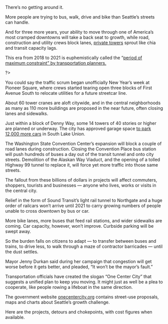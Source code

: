There’s no getting around it.

More people are trying to bus, walk, drive and bike than Seattle’s streets can handle.

And for three more years, your ability to move through one of America’s most cramped downtowns will take a back seat to growth, while road, construction and utility crews block lanes, [private towers](http://www.seattletimes.com/business/amazon/thanks-to-amazon-seattle-is-now-americas-biggest-company-town/) sprout like chia and transit capacity lags.

This era from 2018 to 2021 is euphemistically called the “[period of maximum constraint” by transportation planners.](https://onecentercity.blob.core.windows.net/media/Default/MeetingMaterials/Meeting11/OCC_June8_AG_materials.pdf)

<?<%= t.include("_trafficlab.html") %>?>

You could say the traffic scrum began unofficially New Year’s week at Pioneer Square, where crews started tearing open three blocks of First Avenue South to relocate utilities for a future streetcar line.

About 60 tower cranes are aloft citywide, and in the central neighborhoods as many as 110 more buildings are proposed in the near future, often closing lanes and sidewalks.

Just within a block of Denny Way, some 14 towers of 40 stories or higher are planned or underway. The city has approved garage space [to park 12,000 more cars](https://www.seattletimes.com/seattle-news/transportation/south-lake-union-pedestrian-fantasy-meets-car-jammed-reality/) in South Lake Union.

The Washington State Convention Center’s expansion will block a couple of road lanes during construction. Closing the Convention Place bus station will push hundreds of buses a day out of the transit tunnel and onto city streets. Demolition of the Alaskan Way Viaduct, and the opening of a tolled Highway 99 tunnel to replace it, will force yet more traffic into those same streets.

The fallout from these billions of dollars in projects will affect commuters, shoppers, tourists and businesses — anyone who lives, works or visits in the central city.

Relief in the form of Sound Transit’s light rail tunnel to Northgate and a huge order of railcars won’t arrive until 2021 to carry growing numbers of people unable to cross downtown by bus or car.

More bike lanes, more buses that feed rail stations, and wider sidewalks are coming. Car capacity, however, won’t improve. Curbside parking will be swept away.

So the burden falls on citizens to adapt — to transfer between buses and trains, to drive less, to walk through a maze of contractor barricades — until the dust settles.

Mayor Jenny Durkan said during her campaign that congestion will get worse before it gets better, and pleaded, “It won’t be the mayor’s fault.”

Transportation officials have created the slogan “One Center City” that suggests a unified plan to keep you moving. It might just as well be a plea to cooperate, like people rowing a lifeboat in the same direction.

The government website [onecentercity.org](http://onecentercity.org/) contains street-use proposals, maps and charts about Seattle’s growth challenge.

Here are the projects, detours and chokepoints, with cost figures when available.
